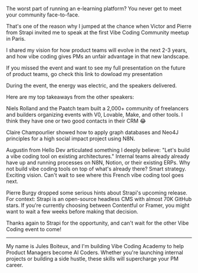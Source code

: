 The worst part of running an e-learning platform? You never get to meet your community face-to-face.

That's one of the reason why I jumped at the chance when Victor and Pierre from Strapi invited me to speak at the first Vibe Coding Community meetup in Paris.

I shared my vision for how product teams will evolve in the next 2-3 years, and how vibe coding gives PMs an unfair advantage in that new landscape.

If you missed the event and want to see my full presentation on the future of product teams, go check this link to dowload my presentation

During the event, the energy was electric, and the speakers delivered. 

Here are my top takeaways from the other speakers:

Niels Rolland and the Paatch team built a 2,000+ community of freelancers and builders organizing events with V0, Lovable, Make, and other tools. I think they have one or two good contacts in their CRM 😂

Claire Champourlier showed how to apply graph databases and Neo4J principles for a high social impact project using N8N. 

Augustin from Hello Dev articulated something I deeply believe: "Let's build a vibe coding tool on existing architectures." Internal teams already already have up and running processes on N8N, Notion, or their existing ERPs. Why not build vibe coding tools on top of what's already there? Smart strategy. Exciting vision. Can't wait to see where this French vibe coding tool goes next.

Pierre Burgy dropped some serious hints about Strapi's upcoming release. For context: Strapi is an open-source headless CMS with almost 70K GitHub stars. If you're currently choosing between Contentful or Framer, you might want to wait a few weeks before making that decision.

Thanks again to Strapi for the opportunity, and can't wait for the other Vibe Coding event to come!

---

My name is Jules Boiteux, and I'm building Vibe Coding Academy to help Product Managers become AI Coders.
Whether you're launching internal projects or building a side hustle, these skills will supercharge your PM career.